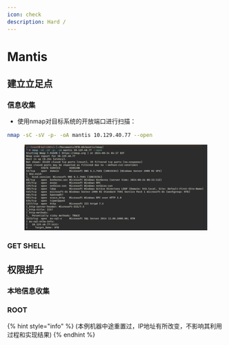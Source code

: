 ```yaml
---
icon: check
description: Hard /
---
```


# Mantis

## 建立立足点

### 信息收集

* 使用nmap对目标系统的开放端口进行扫描：

```bash
nmap -sC -sV -p- -oA mantis 10.129.40.77 --open
```

<figure><img src="../../.gitbook/assets/1.png" alt=""><figcaption></figcaption></figure>







### GET SHELL











## 权限提升

### 本地信息收集













### ROOT











{% hint style="info" %}
(本例机器中途重置过，IP地址有所改变，不影响其利用过程和实现结果)
{% endhint %}
